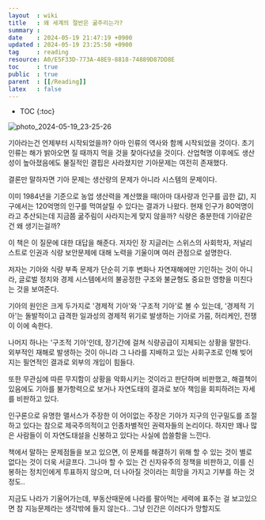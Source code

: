 ```yaml
---
layout  : wiki
title   : 왜 세계의 절반은 굶주리는가?
summary : 
date    : 2024-05-19 21:47:19 +0900
updated : 2024-05-19 23:25:50 +0900
tag     : reading 
resource: A0/E5F33D-773A-48E9-8818-74889D87DD8E
toc     : true
public  : true
parent  : [[/Reading]]
latex   : false
---
```

* TOC
{:toc}

![photo_2024-05-19_23-25-26](https://github.com/Voyager003/Voyager003.github.io/assets/85725033/b12af2f7-ebd9-48d3-945e-7a9d5797cf10)

기아라는건 언제부터 시작되었을까? 아마 인류의 역사와 함께 시작되었을 것이다. 초기 인류는 해가 밝아오면 질 때까지 먹을 것을 찾아다녔을 것이다. 산업혁명 이후에도 생산성이 높아졌음에도 물질적인 결핍은 사라졌지만 기아문제는 여전히 존재했다. 

결론만 말하자면 기아 문제는 생산량의 문제가 아니라 시스템의 문제이다.

이미 1984년을 기준으로 농업 생산력을 계산했을 때(아마 대사량과 인구를 곱한 값), 지구에서는 120억명의 인구를 먹여살릴 수 있다는 결과가 나왔다. 현재 인구가 80억명이라고 추산되는데 지금쯤 굶주림이 사라지는게 맞지 않을까? 식량은 충분한데 기아같은건 왜 생기는걸까?

이 책은 이 질문에 대한 대답을 해준다. 저자인 장 지글러는 스위스의 사회학자, 저널리스트로 인권과 식량 보안문제에 대해 노력을 기울이며 여러 관점으로 설명한다. 

저자는 기아와 식량 부족 문제가 단순히 기후 변화나 자연재해에만 기인하는 것이 아니라, 글로벌 정치와 경제 시스템에서의 불공정한 구조와 불균형도 중요한 영향을 미친다는 것을 보여준다.

기아의 원인은 크게 두가지로 '경제적 기아'와 '구조적 기아'로 볼 수 있는데, '경제적 기아'는 돌발적이고 급격한 일과성의 경제적 위기로 발생하는 기아로 가뭄, 허리케인, 전쟁이 이에 속한다.

나머지 하나는 '구조적 기아'인데, 장기간에 걸쳐 식량공급이 지체되는 상황을 말한다. 외부적인 재해로 발생하는 것이 아니라 그 나라를 지배하고 있는 사회구조로 인해 빚어지는 필연적인 결과로 외부의 개입이 힘들다.

또한 무관심에 따른 무지함이 상황을 악화시키는 것이라고 판단하며 비판했고, 해결책이 있음에도 기아를 불가항력으로 보거나 자연도태의 결과로 보아 책임을 회피하려는 자세를 비판하고 있다. 

인구론으로 유명한 맬서스가 주장한 이 어이없는 주장은 기아가 지구의 인구밀도를 조절하고 있다는 참으로 제국주의적이고 인종차별적인 권력자들의 논리이다. 하지만 꽤나 많은 사람들이 이 자연도태설을 신봉하고 있다는 사실에 씁쓸함을 느낀다.

책에서 말하는 문제점들을 보고 있으면, 이 문제를 해결하기 위해 할 수 있는 것이 별로 없다는 것이 더욱 서글프다. 그나마 할 수 있는 건 신자유주의 정책을 비판하고, 이를 신봉하는 정치인에게 투표하지 않으며, 더 나아질 것이라는 희망을 가지고 기부를 하는 것 정도..

지금도 나라가 기울어가는데, 부동산때문에 나라를 팔아먹는 세력에 표주는 걸 보고있으면 참 지능문제라는 생각밖에 들지 않는다.. 그냥 인간은 이러다가 망할지도

